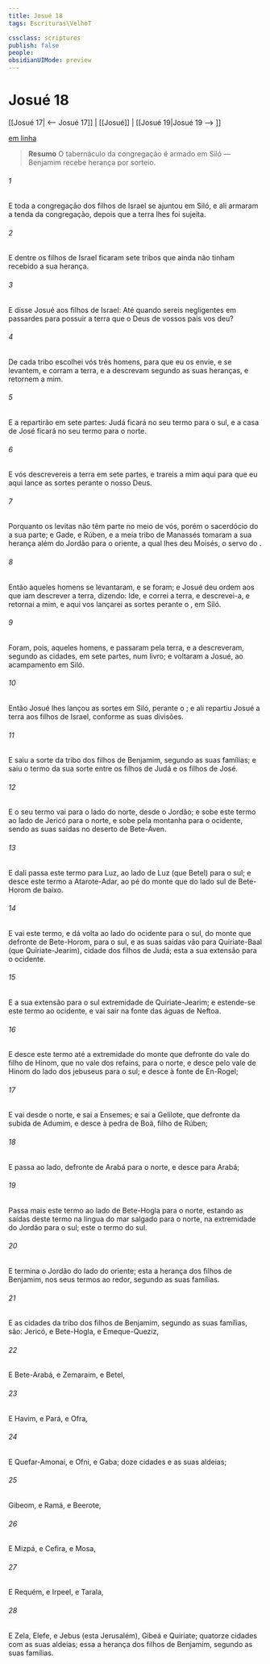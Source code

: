 ```yaml
---
title: Josué 18
tags: Escrituras\VelhoT

cssclass: scriptures
publish: false
people:
obsidianUIMode: preview
---
```


# Josué 18
[[Josué 17| <-- Josué 17]] | [[Josué]] | [[Josué 19|Josué 19 --> ]]

[em linha](https://churchofjesuschrist.org/study/scriptures/ot/josh/18?lang=por)

> __Resumo__
O tabernáculo da congregação é armado em Siló — Benjamim recebe herança por sorteio.

###### 1 
E toda a congregação dos filhos de Israel se ajuntou em Siló, e ali armaram a tenda da congregação, depois que a terra lhes foi sujeita.

###### 2 
E dentre os filhos de Israel ficaram sete tribos que ainda não tinham recebido a sua herança.

###### 3 
E disse Josué aos filhos de Israel: Até quando sereis negligentes em passardes para possuir a terra que o  Deus de vossos pais vos deu?

###### 4 
De cada tribo escolhei vós três homens, para que eu os envie, e se levantem, e corram a terra, e a descrevam segundo as suas heranças, e retornem a mim.

###### 5 
E a repartirão em sete partes: Judá ficará no seu termo para o sul, e a casa de José ficará no seu termo para o norte.

###### 6 
E vós descrevereis a terra em sete partes, e trareis a mim aqui  para que eu aqui lance as sortes perante o  nosso Deus.

###### 7 
Porquanto os levitas não têm parte no meio de vós, porém o sacerdócio do   a sua parte; e Gade, e Rúben, e a meia tribo de Manassés tomaram a sua herança além do Jordão para o oriente, a qual lhes deu Moisés, o servo do .

###### 8 
Então aqueles homens se levantaram, e se foram; e Josué deu ordem aos que iam descrever a terra, dizendo: Ide, e correi a terra, e descrevei-a, e  retornai a mim, e aqui vos lançarei as sortes perante o , em Siló.

###### 9 
Foram, pois, aqueles homens, e passaram pela terra, e a descreveram, segundo as cidades, em sete partes, num livro; e voltaram a Josué, ao acampamento em Siló.

###### 10 
Então Josué lhes lançou as sortes em Siló, perante o ; e ali repartiu Josué a terra aos filhos de Israel, conforme as suas divisões.

###### 11 
E saiu a sorte da tribo dos filhos de Benjamim, segundo as suas famílias; e saiu o termo da sua sorte entre os filhos de Judá e os filhos de José.

###### 12 
E o seu termo vai para o lado do norte, desde o Jordão; e sobe este termo ao lado de Jericó para o norte, e sobe pela montanha para o ocidente, sendo as suas saídas no deserto de Bete-Áven.

###### 13 
E dali passa este termo para Luz, ao lado de Luz (que  Betel) para o sul; e desce este termo a Atarote-Adar, ao pé do monte que  do lado sul de Bete-Horom de baixo.

###### 14 
E vai este termo, e dá volta ao lado do ocidente para o sul, do monte que  defronte de Bete-Horom, para o sul, e as suas saídas vão para Quiriate-Baal (que  Quiriate-Jearim), cidade dos filhos de Judá; esta  a sua extensão para o ocidente.

###### 15 
E a sua extensão para o sul  extremidade de Quiriate-Jearim; e estende-se este termo ao ocidente, e vai sair na fonte das águas de Neftoa.

###### 16 
E desce este termo até a extremidade do monte que  defronte do vale do filho de Hinom, que  no vale dos refains, para o norte, e desce pelo vale de Hinom do lado dos jebuseus para o sul; e  desce à fonte de En-Rogel;

###### 17 
E vai desde o norte, e sai a Ensemes; e  sai a Gelilote, que  defronte da subida de Adumim, e desce à pedra de Boã, filho de Rúben;

###### 18 
E passa ao lado, defronte de Arabá para o norte, e desce para Arabá;

###### 19 
Passa mais este termo ao lado de Bete-Hogla para o norte, estando as saídas deste termo na língua do mar salgado para o norte, na extremidade do Jordão para o sul; este  o termo do sul.

###### 20 
E termina o Jordão do lado do oriente; esta  a herança dos filhos de Benjamim, nos seus termos ao redor, segundo as suas famílias.

###### 21 
E as cidades da tribo dos filhos de Benjamim, segundo as suas famílias, são: Jericó, e Bete-Hogla, e Emeque-Queziz,

###### 22 
E Bete-Arabá, e Zemaraim, e Betel,

###### 23 
E Havim, e Pará, e Ofra,

###### 24 
E Quefar-Amonai, e Ofni, e Gaba; doze cidades e as suas aldeias;

###### 25 
Gibeom, e Ramá, e Beerote,

###### 26 
E Mizpá, e Cefira, e Mosa,

###### 27 
E Requém, e Irpeel, e Tarala,

###### 28 
E Zela, Elefe, e Jebus (esta  Jerusalém), Gibeá e Quiriate; quatorze cidades com as suas aldeias; essa  a herança dos filhos de Benjamim, segundo as suas famílias.

